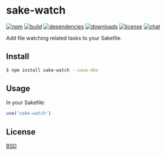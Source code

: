 # sake-watch

[![npm][npm-img]][npm-url]
[![build][build-img]][build-url]
[![dependencies][dependencies-img]][dependencies-url]
[![downloads][downloads-img]][downloads-url]
[![license][license-img]][license-url]
[![chat][chat-img]][chat-url]

Add file watching related tasks to your Sakefile.

## Install
```bash
$ npm install sake-watch --save-dev
```

## Usage
In your Sakefile:

```javascript
use('sake-watch')
```

## License
[BSD][license-url]

[build-img]:        https://img.shields.io/travis/sakejs/sake-watch.svg
[build-url]:        https://travis-ci.org/sakejs/sake-watch
[chat-img]:         https://badges.gitter.im/join-chat.svg
[chat-url]:         https://gitter.im/sakejs/chat
[coverage-img]:     https://coveralls.io/repos/sakejs/sake-watch/badge.svg?branch=master&service=github
[coverage-url]:     https://coveralls.io/github/sakejs/sake-watch?branch=master
[dependencies-img]: https://david-dm.org/sakejs/sake-watch.svg
[dependencies-url]: https://david-dm.org/sakejs/sake-watch
[downloads-img]:    https://img.shields.io/npm/dm/sake-watch.svg
[downloads-url]:    http://badge.fury.io/js/sake-watch
[license-img]:      https://img.shields.io/npm/l/sake-watch.svg
[license-url]:      https://github.com/sakejs/sake-watch/blob/master/LICENSE
[npm-img]:          https://img.shields.io/npm/v/sake-watch.svg
[npm-url]:          https://www.npmjs.com/package/sake-watch
